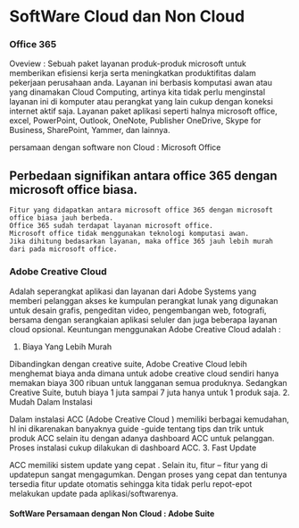 # SoftWare Cloud dan Non Cloud
 
### Office 365 
Oveview : 
Sebuah paket layanan produk-produk microsoft untuk memberikan efisiensi kerja serta meningkatkan produktifitas dalam pekerjaan perusahaan anda. Layanan ini berbasis komputasi awan atau yang dinamakan Cloud Computing, artinya kita tidak perlu menginstal layanan ini di komputer atau perangkat yang lain cukup dengan koneksi internet aktif saja. Layanan paket aplikasi seperti halnya microsoft office, excel, PowerPoint, Outlook, OneNote, Publisher OneDrive, Skype for Business, SharePoint, Yammer, dan lainnya. 

persamaan dengan software non Cloud : Microsoft Office

## Perbedaan signifikan antara office 365 dengan microsoft office biasa.

    Fitur yang didapatkan antara microsoft office 365 dengan microsoft office biasa jauh berbeda.
    Office 365 sudah terdapat layanan microsoft office.
    Microsoft office tidak menggunakan teknologi komputasi awan.
    Jika dihitung bedasarkan layanan, maka office 365 jauh lebih murah dari pada microsoft office.

### Adobe Creative Cloud
Adalah seperangkat aplikasi dan layanan dari Adobe Systems yang memberi pelanggan akses ke kumpulan perangkat lunak yang digunakan untuk desain grafis, pengeditan video, pengembangan web, fotografi, bersama dengan serangkaian aplikasi seluler dan juga beberapa layanan cloud opsional.
Keuntungan menggunakan Adobe Creative Cloud adalah :
1. Biaya Yang Lebih Murah

Dibandingkan dengan creative suite, Adobe Creative Cloud lebih menghemat biaya anda dimana untuk adobe creative cloud sendiri hanya memakan biaya 300 ribuan untuk langganan semua produknya. Sedangkan Creative Suite, butuh biaya 1 juta sampai 7 juta hanya untuk 1 produk saja.
2. Mudah Dalam Instalasi

Dalam instalasi ACC (Adobe Creative Cloud ) memiliki berbagai kemudahan, hl ini dikarenakan banyaknya guide -guide tentang tips dan trik untuk produk ACC selain itu dengan adanya dashboard ACC untuk pelanggan. Proses instalasi cukup dilakukan di dashboard ACC.
3. Fast Update

ACC memiliki sistem update yang cepat . Selain itu, fitur – fitur yang di updatepun sangat mengagumkan. Dengan proses yang cepat dan tentunya tersedia fitur update otomatis sehingga kita tidak perlu repot-epot melakukan update pada aplikasi/softwarenya.

#### SoftWare Persamaan dengan Non Cloud : Adobe Suite


